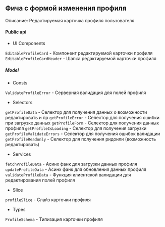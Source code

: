 ## Фича с формой изменения профиля

Описание:
Редактируемая карточка профиля пользователя

#### Public api

- UI Components

`EditableProfileCard` - Компонент редактируемой карточки профиля
`EditableProfileCardHeader` - Шапка редактируемой карточки профиля

##### Model

- Consts

`ValidateProfileError` - Серверная валидация для полей профиля

- Selectors

`getProfileData` - Селектор для получения данных о возможности редактировать и пр
`getProfileError` - Селектор для получения ошибки при загрузке данных
`getProfileForm` - Селектор для получения данных профиля
`getProfileIsLoading` - Селектор для получения загрузки
`getProfileValidateErrors` - Селектор для получения ошибок валидации
`getProfileReadonly` - Селектор для получения ридонли (возможность редактировать)

- Services

`fetchProfileData` - Асинх фанк для загрузки данных профиля
`updateProfileData` - Асинх фанк для обновления данных профиля
`validateProfileData` - Функция клиентской валидации для редактирования полей профиля

- Slice 

`profileSlice` - Слайз карточки профиля

- Types

`ProfileSchema` - Типизация карточки профиля